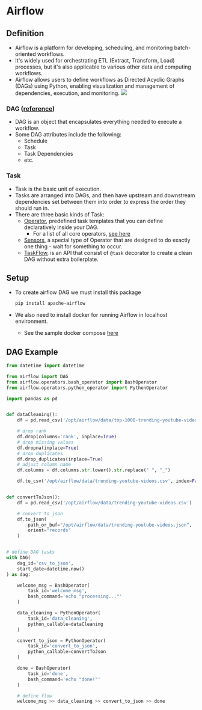 # Airflow

## Definition

- Airflow is a platform for developing, scheduling, and monitoring batch-oriented workflows.
- It's widely used for orchestrating ETL (Extract, Transform, Load) processes, but it's also applicable to various other data and computing workflows.
- Airflow allows users to define workflows as Directed Acyclic Graphs (DAGs) using Python, enabling visualization and management of dependencies, execution, and monitoring.
    ![](https://airflow.apache.org/docs/apache-airflow/2.5.1/_images/branch_with_trigger.png)

### DAG ([reference](https://airflow.apache.org/docs/apache-airflow/stable/core-concepts/dags.html))

- DAG is an object that encapsulates everything needed to execute a workflow.
- Some DAG attributes include the following:
  - Schedule
  - Task
  - Task Dependencies
  - etc.

### Task

- Task is the basic unit of execution.
- Tasks are arranged into DAGs, and then have upstream and downstream dependencies set between them into order to express the order they should run in.
- There are three basic kinds of Task:
  - [Operator](https://airflow.apache.org/docs/apache-airflow/2.3.0/concepts/operators.html), predefined task templates that you can define declaratively inside your DAG.
    - For a list of all core operators, [see here](https://airflow.apache.org/docs/apache-airflow/2.3.0/operators-and-hooks-ref.html)
  - [Sensors](https://airflow.apache.org/docs/apache-airflow/2.3.0/concepts/sensors.html), a special type of Operator that are designed to do exactly one thing - wait for something to occur.
  - [TaskFlow](https://airflow.apache.org/docs/apache-airflow/2.3.0/concepts/taskflow.html), is an API that consist of `@task` decorator to create a clean DAG without extra boilerplate.

## Setup

- To create airflow DAG we must install this package

    ```bash
    pip install apache-airflow
    ```

- We also need to install docker for running Airflow in localhost environment.
  - See the sample docker compose [here]()

## DAG Example

```py
from datetime import datetime

from airflow import DAG
from airflow.operators.bash_operator import BashOperator
from airflow.operators.python_operator import PythonOperator

import pandas as pd


def dataCleaning():
    df = pd.read_csv('/opt/airflow/data/top-1000-trending-youtube-videos.csv')

    # drop rank
    df.drop(columns='rank', inplace=True)
    # drop missing values
    df.dropna(inplace=True)
    # drop duplicates
    df.drop_duplicates(inplace=True)
    # adjust column name
    df.columns = df.columns.str.lower().str.replace(" ", "_")

    df.to_csv('/opt/airflow/data/trending-youtube-videos.csv', index=False)


def convertToJson():
    df = pd.read_csv('/opt/airflow/data/trending-youtube-videos.csv')

    # convert to json
    df.to_json(
        path_or_buf="/opt/airflow/data/trending-youtube-videos.json",
        orient="records"
    )


# define DAG tasks
with DAG(
    dag_id='csv_to_json',
    start_date=datetime.now()
) as dag:

    welcome_msg = BashOperator(
        task_id='welcome_msg',
        bash_command='echo "processing..."'
    )

    data_cleaning = PythonOperator(
        task_id='data_cleaning',
        python_callable=dataCleaning
    )

    convert_to_json = PythonOperator(
        task_id='convert_to_json',
        python_callable=convertToJson
    )

    done = BashOperator(
        task_id='done',
        bash_command='echo "done!"'
    )

    # define flow
    welcome_msg >> data_cleaning >> convert_to_json >> done
```
